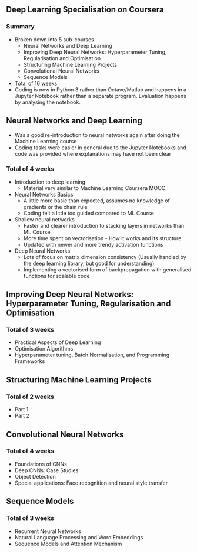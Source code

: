 ## Deep Learning Specialisation on Coursera

### Summary
+ Broken down into 5 sub-courses
    + Neural Networks and Deep Learning
    + Improving Deep Neural Networks: Hyperparameter Tuning, Regularisation and Optimisation
    + Structuring Machine Learning Projects
    + Convolutional Neural Networks
    + Sequence Models
+ Total of 16 weeks
+ Coding is now in Python 3 rather than Octave/Matlab and happens in a Jupyter Notebook rather than a separate program. Evaluation happens by analysing the notebook.


## Neural Networks and Deep Learning

+ Was a good re-introduction to neural networks again after doing the Machine Learning course
+ Coding tasks were easier in general due to the Jupyter Notebooks and code was provided where explanations may have not been clear

### Total of 4 weeks
+ Introduction to deep learning
    + Material very similar to Machine Learning Coursera MOOC
+ Neural Networks Basics
    + A little more basic than expected, assumes no knowledge of gradients or the chain rule
    + Coding felt a little too guided compared to ML Course
+ Shallow neural networks
    + Faster and clearer introduction to stacking layers in networks than ML Course
    + More time spent on vectorisation - How it works and its structure
    + Updated with newer and more trendy activation functions
+ Deep Neural Networks
    + Lots of focus on matrix dimension consistency (Usually handled by the deep learning library, but good for understanding)
    + Implementing a vectorised form of backpropagation with generalised functions for scalable code
    
## Improving Deep Neural Networks: Hyperparameter Tuning, Regularisation and Optimisation

### Total of 3 weeks
+ Practical Aspects of Deep Learning
+ Optimisation Algorithms
+ Hyperparameter tuning, Batch Normalisation, and Programming Frameworks


## Structuring Machine Learning Projects

### Total of 2 weeks
+ Part 1
+ Part 2

## Convolutional Neural Networks

### Total of 4 weeks
+ Foundations of CNNs
+ Deep CNNs: Case Studies
+ Object Detection
+ Special applications: Face recognition and neural style transfer

## Sequence Models

### Total of 3 weeks
+ Recurrent Neural Networks
+ Natural Language Processing and Word Embeddings
+ Sequence Models and Attention Mechanism